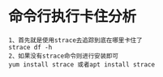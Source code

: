 # 命令行执行卡住分析

```
1、首先就是使用strace去追踪到底在哪里卡住了
strace df -h
2、如果没有strace命令则进行安装即可
yum install strace 或者apt install strace
```

